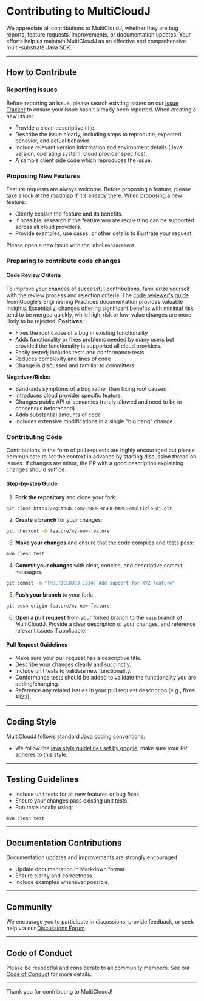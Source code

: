 # Contributing to MultiCloudJ

We appreciate all contributions to MultiCloudJ, whether they are bug reports, feature requests, improvements, or documentation updates. Your efforts help us maintain MultiCloudJ as an effective and comprehensive multi-substrate Java SDK.

---

## How to Contribute

### Reporting Issues

Before reporting an issue, please search existing issues on our [Issue Tracker](https://github.com/salesforce/multicloudj.git/issues) to ensure your issue hasn't already been reported. When creating a new issue:

- Provide a clear, descriptive title.
- Describe the issue clearly, including steps to reproduce, expected behavior, and actual behavior.
- Include relevant version information and environment details (Java version, operating system, cloud provider specifics).
- A sample client side code which reproduces the issue.

### Proposing New Features

Feature requests are always welcome. Before proposing a feature, please take a look at the roadmap if it's already there. When proposing a new feature:

- Clearly explain the feature and its benefits.
- If possible, research if the feature you are requesting can be supported across all cloud providers. 
- Provide examples, use cases, or other details to illustrate your request.

Please open a new issue with the label `enhancement`.

### Preparing to contribute code changes
#### Code Review Criteria

To improve your chances of successful contributions, familiarize yourself with the review process and rejection criteria. The [code reviewer's guide](https://google.github.io/eng-practices/review/reviewer/) from Google's Engineering Practices documentation provides valuable insights. Essentially, changes offering significant benefits with minimal risk tend to be merged quickly, while high-risk or low-value changes are more likely to be rejected.
**Positives:**
- Fixes the root cause of a bug in existing functionality
- Adds functionality or fixes problems needed by many users but provided the functionality is supported all cloud providers.
- Easily tested; includes tests and conformance tests.
- Reduces complexity and lines of code
- Change is discussed and familiar to committers

**Negatives/Risks:**
- Band-aids symptoms of a bug rather than fixing root causes
- Introduces cloud provider specific feature.
- Changes public API or semantics (rarely allowed and need to be in consensus beforehand)
- Adds substantial amounts of code
- Includes extensive modifications in a single "big bang" change


### Contributing Code

Contributions in the form of pull requests are highly encouraged but please communicate to set the context 
in advance by starting discussion thread on issues. If changes are minor, the PR with a good description 
explaining changes should suffice.

#### Step-by-step Guide

1. **Fork the repository** and clone your fork:

```bash
git clone https://github.com/<YOUR-USER-NAME>/multicloudj.git
```
2. **Create a branch** for your changes:

```bash
git checkout -b feature/my-new-feature
```

3. **Make your changes** and ensure that the code compiles and tests pass:

```bash
mvn clean test
```

4. **Commit your changes** with clear, concise, and descriptive commit messages.

```bash
git commit -m "[MULTICLOUDJ-1234] Add support for XYZ feature"
```

5. **Push your branch** to your fork:

```bash
git push origin feature/my-new-feature
```

6. **Open a pull request** from your forked branch to the `main` branch of MultiCloudJ. Provide a clear description of your changes, and reference relevant issues if applicable.

#### Pull Request Guidelines

- Make sure your pull request has a descriptive title.
- Describe your changes clearly and succinctly.
- Include unit tests to validate new functionality.
- Conformance tests should be added to validate the functionality you are adding/changing.
- Reference any related issues in your pull request description (e.g., fixes #123).

---

## Coding Style

MultiCloudJ follows standard Java coding conventions:

- We follow the [java style guidelines set by google](https://google.github.io/styleguide/javaguide.html#s1.1-terminology), make sure your PR adheres to this style.

---

## Testing Guidelines

- Include unit tests for all new features or bug fixes.
- Ensure your changes pass existing unit tests.
- Run tests locally using:

```bash
mvn clean test
```

---

## Documentation Contributions

Documentation updates and improvements are strongly encouraged.

- Update documentation in Markdown format.
- Ensure clarity and correctness.
- Include examples whenever possible.

---

## Community

We encourage you to participate in discussions, provide feedback, or seek help via our [Discussions Forum](https://github.com/yourorg/multicloudj/discussions).

---

## Code of Conduct

Please be respectful and considerate to all community members. See our [Code of Conduct](CODE_OF_CONDUCT.md) for more details.

---

Thank you for contributing to MultiCloudJ!